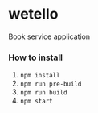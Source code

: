 # wetello
Book service application

### How to install
1. `npm install`
2. `npm run pre-build`
3. `npm run build`
4. `npm start`
